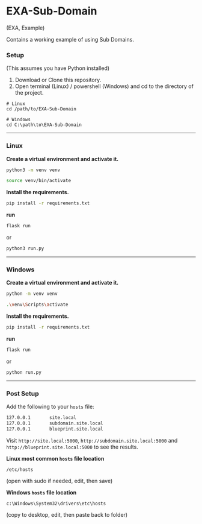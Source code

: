 # EXA-Sub-Domain
(EXA, Example)

Contains a working example of using Sub Domains.

### Setup

(This assumes you have Python installed)

1. Download or Clone this repository.
2. Open terminal (Linux) / powershell (Windows) and cd to the directory of the project.

```text
# Linux
cd /path/to/EXA-Sub-Domain

# Windows
cd C:\path\to\EXA-Sub-Domain
```

---

### Linux

**Create a virtual environment and activate it.**

```bash
python3 -m venv venv
```

```bash
source venv/bin/activate
```

**Install the requirements.**

```bash
pip install -r requirements.txt
```

**run**

```bash
flask run
```
or
```bash
python3 run.py
```

---

### Windows


**Create a virtual environment and activate it.**

```bash
python -m venv venv
```

```bash
.\venv\Scripts\activate
```

**Install the requirements.**

```bash
pip install -r requirements.txt
```

**run**

```bash
flask run
```
or
```bash
python run.py
```

---

### Post Setup
Add the following to your `hosts` file:

```bash
127.0.0.1       site.local
127.0.0.1       subdomain.site.local
127.0.0.1       blueprint.site.local
```

Visit `http://site.local:5000`,  `http://subdomain.site.local:5000` and 
`http://blueprint.site.local:5000` to see the results.

**Linux most common `hosts` file location**

`/etc/hosts`

(open with sudo if needed, edit, then save)

**Windows `hosts` file location**

`c:\Windows\System32\drivers\etc\hosts`

(copy to desktop, edit, then paste back to folder)
